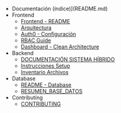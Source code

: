 * Documentación (índice)](README.md)
* Frontend
  * [Frontend - README](frontend/README.md)
  * [Arquitectura](frontend/ARCHITECTURE.md)
  * [Auth0 - Configuración](frontend/AUTH0_CONFIGURACION_CORRECTA.md)
  * [RBAC Guide](frontend/RBAC_GUIDE.md)
  * [Dashboard - Clean Architecture](frontend/DASHBOARD_CLEAN_ARCHITECTURE.md)
* Backend
  * [DOCUMENTACIÓN SISTEMA HÍBRIDO](backend/DOCUMENTACION_SISTEMA_HIBRIDO.md)
  * [Instrucciones Setup](backend/INSTRUCCIONES_SETUP.md)
  * [Inventario Archivos](backend/INVENTARIO_ARCHIVOS.md)
* Database
  * [README - Database](database/README.md)
  * [RESUMEN_BASE_DATOS](database/RESUMEN_BASE_DATOS.md)
* Contributing
  * [CONTRIBUTING](contributing/CONTRIBUTING.md)
